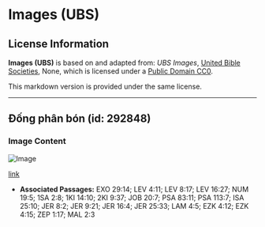 # Images (UBS)

## License Information

**Images (UBS)** is based on and adapted from: _UBS Images_, [United Bible Societies](https://unitedbiblesocieties.org/), None, which is licensed under a [Public Domain CC0](https://creativecommons.org/public-domain/cc0/).

This markdown version is provided under the same license.



--------------------------------

## Đống phân bón (id: 292848)

### Image Content

![Image](https://cdn.aquifer.bible/aquifer-content/resources/Media/WEB-0618_manure_heap.jpg)

[link](https://cdn.aquifer.bible/aquifer-content/resources/Media/WEB-0618_manure_heap.jpg)

* **Associated Passages:** EXO 29:14; LEV 4:11; LEV 8:17; LEV 16:27; NUM 19:5; 1SA 2:8; 1KI 14:10; 2KI 9:37; JOB 20:7; PSA 83:11; PSA 113:7; ISA 25:10; JER 8:2; JER 9:21; JER 16:4; JER 25:33; LAM 4:5; EZK 4:12; EZK 4:15; ZEP 1:17; MAL 2:3

